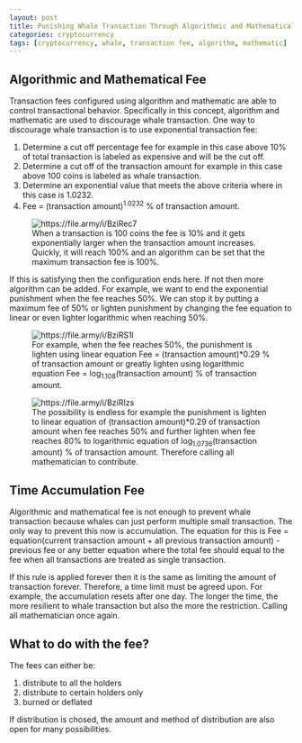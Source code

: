 ```yaml
---
layout: post
title: Punishing Whale Transaction Through Algorithmic and Mathematical Fee
categories: cryptocurrency
tags: [cryptocurrency, whale, transaction fee, algorithm, mathematic]
---
```


<h2 id="algomathfee">Algorithmic and Mathematical Fee</h2>
<p>Transaction fees configured using algorithm and mathematic are able to control transactional behavior. Specifically in this concept, algorithm and mathematic are used to discourage whale transaction. One way to discourage whale transaction is to use exponential transaction fee:</p>

<ol>
    <li>Determine a cut off percentage fee for example in this case above 10% of total transaction is labeled as expensive and will be the cut off.</li>
    <li>Determine a cut off of the transaction amount for example in this case above 100 coins is labeled as whale transaction.</li>
    <li>Determine an exponential value that meets the above criteria where in this case is 1.0232.</li>
    <li>Fee = (transaction amount)<sup>1.0232</sup> % of transaction amount.</li>
</ol>

<figure>
    <img src="https://404store.com/2020/08/09/exponential.png" alt="https://file.army/i/BziRec7" />
    <figcaption>When a transaction is 100 coins the fee is 10% and it gets exponentially larger when the transaction amount increases. Quickly, it will reach 100% and an algorithm can be set that the maximum  transaction fee is 100%.</figcaption>
</figure>

<p>If this is satisfying then the configuration ends here. If not then more algorithm can be added. For example, we want to end the exponential punishment when the fee reaches 50%. We can stop it by putting a maximum fee of 50% or lighten punishment by changing the fee equation to linear or even lighter logarithmic when reaching 50%.</p>

<figure>
    <img src="https://404store.com/2020/08/09/exponentiallinearlogarithmic1.png" alt="https://file.army/i/BziRS1l" />
    <figcaption>For example, when the fee reaches 50%, the punishment is lighten using linear equation Fee = (transaction amount)*0.29 % of transaction amount or greatly lighten using logarithmic equation Fee = log<sub>1.108</sub>(transaction amount) % of transaction amount.</figcaption>
</figure>

<figure><img src="https://404store.com/2020/08/09/exponentiallinearlogarithmic2.png" alt="https://file.army/i/BziRIzs" />
    <figcaption>The possibility is endless for example the punishment is lighten to linear equation of (transaction amount)*0.29 of transaction amount when fee reaches 50% and further lighten when fee reaches 80% to logarithmic equation of log<sub>1.0736</sub>(transaction amount) % of transaction amount. Therefore calling all mathematician to contribute.</figcaption>
</figure>

<h2 id="timefee">Time Accumulation Fee</h2>
<p>Algorithmic and mathematical fee is not enough to prevent whale transaction because whales can just perform multiple small transaction. The only way to prevent this now is accumulation. The equation for this is Fee = equation(current transaction amount + all previous transaction amount) - previous fee or any better equation where the total fee should equal to the fee when all transactions are treated as single transaction.</p>

<p>If this rule is applied forever then it is the same as limiting the amount of transaction forever. Therefore, a time limit must be agreed upon. For example, the accumulation resets after one day. The longer the time, the more resilient to whale transaction but also the more the restriction. Calling all mathematician once again.</p>

<h2 id="thefee">What to do with the fee?</h2>
<p>The fees can either be:</p>
<ol>
    <li>distribute to all the holders</li>
    <li>distribute to certain holders only</li>
    <li>burned or deflated</li>
</ol>
<p>If distribution is chosed, the amount and method of distribution are also open for many possibilities.</p>

